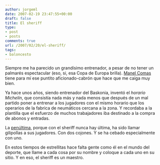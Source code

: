 ```yaml
---
author: jorgeml
date: 2007-02-19 23:47:55+00:00
draft: false
title: El sheriff
type: 
- post
- posts
comments: true
url: /2007/02/20/el-sheriff/
tags:
- baloncesto
---
```


Siempre me ha parecido un grandísimo entrenador, a pesar de no tener un palmarés espectacular (eso, si, esa Copa de Europa brilla). [Manel Comas](http://es.wikipedia.org/wiki/Manel_Comas) tiene para mí ese puntito aficionado-cabrón que hace que me caiga muy bien.

Ya hace unos años, siendo entrenador del Baskonia, inventó el _horario Michelín_, que consistía nada más y nada menos que después de un mal partido poner a entrenar a los jugadores con el mismo horario que los operarios de la fabrica de neumáticos cercana a la zona. Y recordaba a la plantilla que el esfuerzo de muchos trabajadores iba destinado a la compra de abonos y entradas.

La [penúltima](http://www.20minutos.es/noticia/203257/0/comas/sanfernando/caja/), porque con el sheriff nunca hay última, ha sido llamar gilipollas a sus jugadores. Con dos cojones. Y se ha cebado especialmente con uno.

En estos tiempos de estrellitas hace falta gente como él en el mundo del deporte, que llame a cada cosa por su nombre y coloque a cada uno en su sitio. Y en eso, el sheriff es un maestro.  
